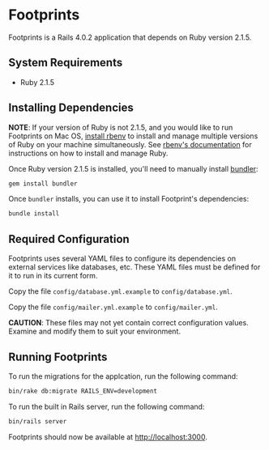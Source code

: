 # Footprints

Footprints is a Rails 4.0.2 application that depends on Ruby version 2.1.5.

## System Requirements

- Ruby 2.1.5

## Installing Dependencies

**NOTE**: If your version of Ruby is not 2.1.5, and you would like to run Footprints on Mac OS, [install rbenv](https://github.com/rbenv/rbenv) to install and manage multiple versions of Ruby on your machine simultaneously. See [rbenv's documentation](https://github.com/rbenv/rbenv) for instructions on how to install and manage Ruby.

Once Ruby version 2.1.5 is installed, you'll need to manually install [bundler](https://github.com/bundler/bundler):

```bash
gem install bundler
```

Once `bundler` installs, you can use it to install Footprint's dependencies:

```bash
bundle install
```

## Required Configuration

Footprints uses several YAML files to configure its dependencies on external services like databases, etc. These YAML files must be defined for it to run in its current form.

Copy the file `config/database.yml.example` to `config/database.yml`.

Copy the file `config/mailer.yml.example` to `config/mailer.yml`.

**CAUTION**: These files may not yet contain correct configuration values. Examine and modify them to suit your environment.

## Running Footprints

To run the migrations for the applcation, run the following command:

```bash
bin/rake db:migrate RAILS_ENV=development
```

To run the built in Rails server, run the following command:

```bash
bin/rails server
```

Footprints should now be available at [http://localhost:3000](http://localhost:3000).
